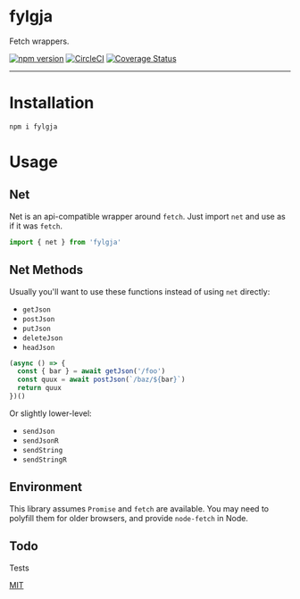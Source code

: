 # fylgja

Fetch wrappers.

[![npm version](https://img.shields.io/npm/v/fylgja.svg)](https://npm.im/fylgja) [![CircleCI](https://circleci.com/gh/jane/fylgja.svg?style=svg)](https://circleci.com/gh/jane/fylgja) [![Coverage Status](https://coveralls.io/repos/github/jane/fylgja/badge.svg?branch=master)](https://coveralls.io/github/jane/fylgja?branch=master)

----

# Installation

`npm i fylgja`

# Usage

## Net

Net is an api-compatible wrapper around `fetch`. Just import `net` and use as if it was `fetch`.

```js
import { net } from 'fylgja'
```

## Net Methods

Usually you'll want to use these functions instead of using `net` directly:

* `getJson`
* `postJson`
* `putJson`
* `deleteJson`
* `headJson`

```js
(async () => {
  const { bar } = await getJson('/foo')
  const quux = await postJson(`/baz/${bar}`)
  return quux
})()
```

Or slightly lower-level:

* `sendJson`
* `sendJsonR`
* `sendString`
* `sendStringR`

## Environment

This library assumes `Promise` and `fetch` are available. You may need to
polyfill them for older browsers, and provide `node-fetch` in Node.

## Todo

Tests

[MIT](./LICENSE.md)
